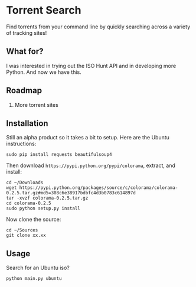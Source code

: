 # Torrent Search

Find torrents from your command line by quickly searching across a variety of tracking sites!

## What for?

I was interested in trying out the ISO Hunt API and
in developing more Python. And now we have this.

## Roadmap

1. More torrent sites

## Installation

Still an alpha product so it takes a bit to setup. Here are the
Ubuntu instructions:
~~~
sudo pip install requests beautifulsoup4
~~~

Then download `https://pypi.python.org/pypi/colorama`, extract, and install:
~~~
cd ~/Downloads
wget https://pypi.python.org/packages/source/c/colorama/colorama-0.2.5.tar.gz#md5=308c6e38917bdbfc4d3b0783c614897d
tar -xvzf colorama-0.2.5.tar.gz
cd colorama-0.2.5
sudo python setup.py install
~~~

Now clone the source:
~~~
cd ~/Sources
git clone xx.xx
~~~

## Usage

Search for an Ubuntu iso?
~~~
python main.py ubuntu
~~~
